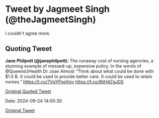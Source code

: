 # Tweet by Jagmeet Singh (@theJagmeetSingh)

I couldn't agree more.

## Quoting Tweet

**Jane Philpott (@janephilpott):** The runaway cost of nursing agencies, a stunning example of messed-up, expensive policy. In the words of @QueensUHealth Dr Joan Almost “Think about what could be done with $1.5 B. It could be used to provide better care. It could be used to retain nurses.” https://t.co/7VpYPgo0gv https://t.co/8liH4ZgJ0S

[Original Quoted Tweet](https://x.com/janephilpott/status/1838165371624345943)

Date: 2024-09-24 14:00:30

[Original Tweet](https://x.com/theJagmeetSingh/status/1838579266490958172)
